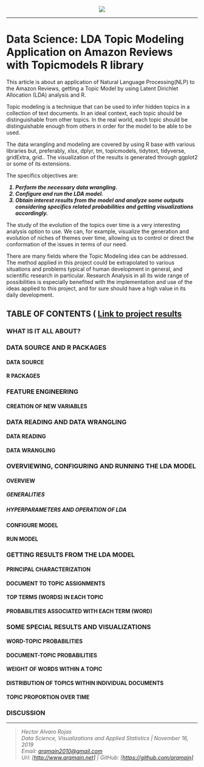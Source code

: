 <p align="center">
<img  src="http://arqmain.net/Researches/Researchs/TMining/R/NLP/TModels/topicmodels/images/LDA00.png">
</p>

<hr>

# Data Science: LDA Topic Modeling Application on Amazon Reviews with Topicmodels R library 
 
This article is about an application of Natural Language Processing(NLP) to the  Amazon Reviews, getting a Topic Model  by using Latent Dirichlet Allocation (LDA) analysis and R.

Topic modeling is a technique that can be used to infer hidden topics in a collection of text documents.  In an ideal context, each topic should be distinguishable from other topics. In the real world,  each topic should be distinguishable enough from others in order for the model to be able to be used.

The data wrangling and modeling are covered by using R base with various libraries but, preferably, xlsx, dplyr, tm, topicmodels, tidytext, tidyverse, gridExtra, grid.. The visualization of the results is generated through ggplot2 or some of its extensions.

The specifics objectives are:
<b><i>
1) Perform the necessary data wrangling.<br>
2) Configure and run the LDA model.<br>
3) Obtain interest results from the model and analyze some outputs considering specifics related probabilities and getting visualizations accordingly.<br>
</i>
</b>

The study of the evolution of the topics over time is a very interesting analysis option to use. We can, for example, visualize the generation and evolution of niches of themes over time, allowing us to control or direct the conformation of the issues in terms of our need.

There are many fields where the Topic Modeling idea can be addressed. The method applied in this project could be extrapolated to various situations and problems typical of human development in general, and scientific research in particular. Research Analysis in all its wide range of possibilities is especially benefited with the implementation and use of the ideas applied to this project, and for sure should have a high value in its daily development.

## TABLE OF CONTENTS   (  [  Link to project results ](http://arqmain.net/Researches/Researchs/TMining/R/NLP/TModels/topicmodels/LDA_Amazon_Reviews.html)

### WHAT IS IT ALL ABOUT?

### DATA SOURCE  AND  R PACKAGES
#### DATA SOURCE
#### R PACKAGES

### FEATURE ENGINEERING
#### CREATION OF NEW VARIABLES

### DATA READING AND DATA WRANGLING 
#### DATA READING
#### DATA WRANGLING

### OVERVIEWING, CONFIGURING AND RUNNING THE LDA MODEL
#### OVERVIEW
##### GENERALITIES
##### HYPERPARAMETERS AND OPERATION OF LDA
#### CONFIGURE MODEL
#### RUN MODEL

### GETTING RESULTS FROM THE LDA MODEL
#### PRINCIPAL CHARACTERIZATION
#### DOCUMENT TO TOPIC ASSIGNMENTS
#### TOP TERMS (WORDS) IN EACH TOPIC
#### PROBABILITIES ASSOCIATED WITH EACH TERM (WORD)

### SOME SPECIAL RESULTS AND VISUALIZATIONS
#### WORD-TOPIC PROBABILITIES
#### DOCUMENT-TOPIC PROBABILITIES
#### WEIGHT OF WORDS WITHIN A TOPIC
#### DISTRIBUTION OF TOPICS WITHIN INDIVIDUAL DOCUMENTS
#### TOPIC PROPORTION OVER TIME

### DISCUSSION

<hr>

><i>Hector Alvaro Rojas<br>
>Data Science, Visualizations and Applied Statistics | November 16, 2019<br>
>Email: <arqmain2010@gmail.com> <br>
>Url: [http://www.arqmain.net]   |  GitHub: [https://github.com/arqmain]</i>

